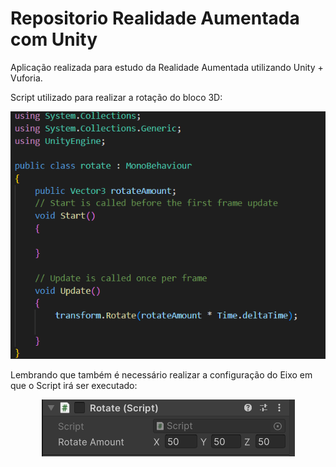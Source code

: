 # Repositorio Realidade Aumentada com Unity

Aplicação realizada para estudo da Realidade Aumentada utilizando Unity + Vuforia.


Script utilizado para realizar a rotação do bloco 3D:

<p align="center">
    <img src="img/scriptDeRotacao.PNG"><img>
</p>

Lembrando que também é necessário realizar a configuração do Eixo em que o Script irá ser executado:

<p align="center">
    <img src="img/configuracaoEixoRotacao.PNG"><img>
</p>